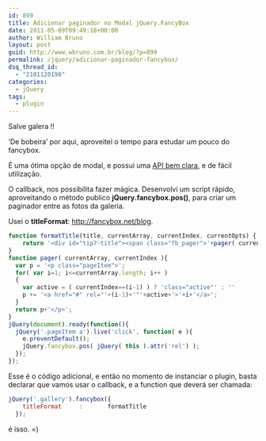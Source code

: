 ```yaml
---
id: 899
title: Adicionar paginador no Modal jQuery.FancyBox
date: 2011-05-09T09:49:18+00:00
author: William Bruno
layout: post
guid: http://www.wbruno.com.br/blog/?p=899
permalink: /jquery/adicionar-paginador-fancybox/
dsq_thread_id:
  - "2101120190"
categories:
  - jQuery
tags:
  - plugin
---
```

Salve galera !!

&#8216;De bobeira&#8217; por aqui, aproveitei o tempo para estudar um pouco do fancybox.
  
É uma ótima opção de modal, e possui uma <a href="http://fancybox.net/api" target="_blank">API bem clara</a>, e de fácil utilização.

O callback, nos possibilita fazer mágica. Desenvolvi um script rápido, aproveitando o método publico **jQuery.fancybox.pos()**, para criar um paginador entre as fotos da galeria.
  
<!--more-->


  
Usei o **titleFormat**: <a href="http://fancybox.net/blog" target="_blank">http://fancybox.net/blog</a>.

``` js
function formatTitle(title, currentArray, currentIndex, currentOpts) {
    return '<div id="tip7-title"><span class="fb_pager">'+pager( currentArray, currentIndex )+'Imagem ' + (currentIndex + 1) + ' de ' + currentArray.length + '</span><span><a href="javascript:;" onclick="$.fancybox.close();"><img src="/data/closelabel.gif" /></a></span>' + (title && title.length ? '<p>' + title + '</p>' : '' ) + '</div>';
}
function pager( currentArray, currentIndex ){
  var p = '<p class="pageItem">';
  for( var i=1; i<=currentArray.length; i++ )
  {
    var active = ( currentIndex==(i-1) ) ? 'class="active"' : ''
    p += '<a href="#" rel="'+(i-1)+'"'+active+'>'+i+'</a>';
  }
  return p+'</p>';
}
jQuery(document).ready(function(){
  jQuery('.pageItem a').live('click', function( e ){
    e.preventDefault();
    jQuery.fancybox.pos( jQuery( this ).attr('rel') );
  });
});
```

Esse é o código adicional, e então no momento de instanciar o plugin, basta declarar que vamos usar o callback, e a function que deverá ser chamada:

``` js
jQuery('.gallery').fancybox({
    titleFormat     :       formatTitle
  });
```

é isso. =)